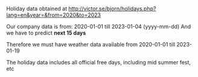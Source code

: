 Holiday data obtained at http://victor.se/bjorn/holidays.php?lang=en&year=&from=2020&to=2023

Our company data is from: 2020-01-01 till 2023-01-04 (yyyy-mm-dd) And we have to predict **next 15 days**

Therefore we must have weather data available from 2020-01-01 till 2023-01-19

The holiday data includes all official free days, including mid summer fest, etc
